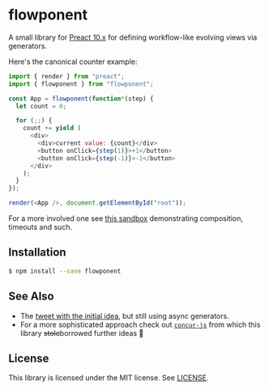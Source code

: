 # flowponent

A small library for [Preact 10.x](https://github.com/preactjs/preact) for defining workflow-like evolving views via generators.

Here's the canonical counter example:

```js
import { render } from "preact";
import { flowponent } from "flowponent";

const App = flowponent(function*(step) {
  let count = 0;

  for (;;) {
    count += yield (
      <div>
        <div>current value: {count}</div>
        <button onClick={step(1)}>+1</button>
        <button onClick={step(-1)}>-1</button>
      </div>
    );
  }
});

render(<App />, document.getElementById("root"));
```

For a more involved one see [this sandbox](https://codesandbox.io/s/flowponent-in-action-88vb9) demonstrating composition, timeouts and such.

## Installation

```sh
$ npm install --save flowponent
```

## See Also

- The [tweet with the initial idea](https://twitter.com/jviide/status/1204492830594473985), but still using async generators.
- For a more sophisticated approach check out [`concur-js`](https://github.com/ajnsit/concur-js) from which this library ~~stole~~borrowed further ideas 🙂

## License

This library is licensed under the MIT license. See [LICENSE](./LICENSE).
